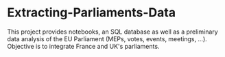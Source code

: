 # Extracting-Parliaments-Data
 This project provides notebooks, an SQL database as well as a preliminary data analysis of the EU Parliament (MEPs, votes, events, meetings, …). Objective is to integrate France and UK's parliaments.
